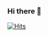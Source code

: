 ### Hi there 👋
[![Hits](https://u8views.com/api/v1/github/profiles/81348860/views/day-week-month-total-count.svg)](https://u8views.com/github/SaeedMuhaisen)

